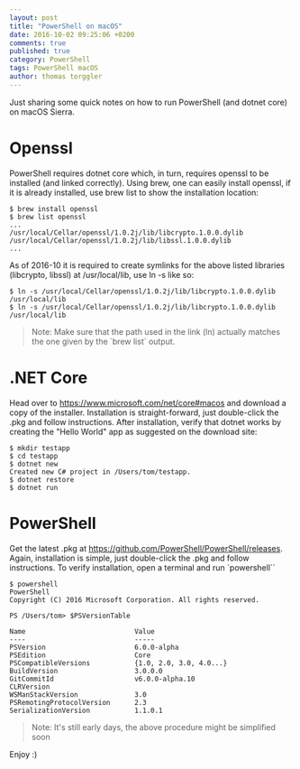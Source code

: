 ```yaml
---
layout: post
title: "PowerShell on macOS"
date: 2016-10-02 09:25:06 +0200
comments: true
published: true
category: PowerShell
tags: PowerShell macOS
author: thomas torggler
---
```


Just sharing some quick notes on how to run PowerShell (and dotnet core) on macOS Sierra.

<!-- more -->

# Openssl
PowerShell requires dotnet core which, in turn, requires openssl to be installed (and linked correctly). Using brew, one can easily install openssl, if it is already installed, use brew list to show the installation location:

```
$ brew install openssl
$ brew list openssl
...
/usr/local/Cellar/openssl/1.0.2j/lib/libcrypto.1.0.0.dylib
/usr/local/Cellar/openssl/1.0.2j/lib/libssl.1.0.0.dylib
...
```

As of 2016-10 it is required to create symlinks for the above listed libraries (libcrypto, libssl) at /usr/local/lib, use ln -s like so: 

```
$ ln -s /usr/local/Cellar/openssl/1.0.2j/lib/libcrypto.1.0.0.dylib /usr/local/lib
$ ln -s /usr/local/Cellar/openssl/1.0.2j/lib/libcrypto.1.0.0.dylib /usr/local/lib
```

<blockquote>Note: Make sure that the path used in the link (ln) actually matches the one given by the `brew list` output.</blockquote>

# .NET Core 
Head over to https://www.microsoft.com/net/core#macos and download a copy of the installer. Installation is straight-forward, just double-click the .pkg and follow instructions.
After installation, verify that dotnet works by creating the "Hello World" app as suggested on the download site:

```
$ mkdir testapp
$ cd testapp
$ dotnet new
Created new C# project in /Users/tom/testapp.
$ dotnet restore
$ dotnet run
```

# PowerShell 
Get the latest .pkg at https://github.com/PowerShell/PowerShell/releases. Again, installation is simple, just double-click the .pkg and follow instructions. To verify installation, open a terminal and run `powershell``

```
$ powershell
PowerShell
Copyright (C) 2016 Microsoft Corporation. All rights reserved.

PS /Users/tom> $PSVersionTable

Name                           Value
----                           -----
PSVersion                      6.0.0-alpha
PSEdition                      Core
PSCompatibleVersions           {1.0, 2.0, 3.0, 4.0...}
BuildVersion                   3.0.0.0
GitCommitId                    v6.0.0-alpha.10
CLRVersion
WSManStackVersion              3.0
PSRemotingProtocolVersion      2.3
SerializationVersion           1.1.0.1

```

<blockquote>Note: It's still early days, the above procedure might be simplified soon </blockquote>

Enjoy :) 